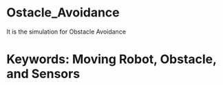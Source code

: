 # Ostacle_Avoidance
It is the simulation for Obstacle Avoidance
# Keywords: Moving Robot, Obstacle, and Sensors

